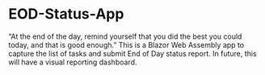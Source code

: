 # EOD-Status-App
“At the end of the day, remind yourself that you did the best you could today, and that is good enough.” This is a Blazor Web Assembly app to capture the list of tasks and submit End of Day status report. In future, this will have a visual reporting dashboard. 
